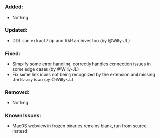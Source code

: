 ### Added:
- Nothing

### Updated:
- DDL can extract 7zip and RAR archives too (by @Willy-JL)

### Fixed:
- Simplify some error handling, correctly handles connection issues in some edge cases (by @Willy-JL)
- Fix some link icons not being recognized by the extension and missing the library icon (by @Willy-JL)

### Removed:
- Nothing

### Known Issues:
- MacOS webview in frozen binaries remains blank, run from source instead
